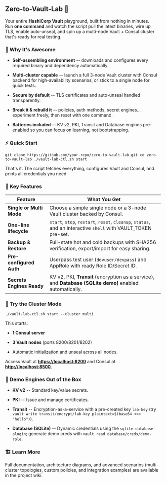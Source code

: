 Zero-to-Vault-Lab 🚀
--------------------

Your entire **HashiCorp Vault** playground, built from nothing in minutes.\
Run **one command** and watch the script pull the latest binaries, wire up TLS, enable auto-unseal, and spin up a multi-node Vault + Consul cluster that's ready for real testing.

### 🌟 Why It's Awesome

-   **Self-assembling environment** -- downloads and configures every required binary and dependency automatically.

-   **Multi-cluster capable** -- launch a full 3-node Vault cluster with Consul backend for high-availability scenarios, or stick to a single node for quick tests.

-   **Secure by default** -- TLS certificates and auto-unseal handled transparently.

-   **Break it & rebuild it** -- policies, auth methods, secret engines... experiment freely, then reset with one command.

-   **Batteries included** -- KV v2, PKI, Transit and Database engines pre-enabled so you can focus on learning, not bootstrapping.

### ⚡ Quick Start

`git clone https://github.com/your-repo/zero-to-vault-lab.git
cd zero-to-vault-lab
./vault-lab-ctl.sh start`

That's it. The script fetches everything, configures Vault and Consul, and prints all credentials you need.

### 🧩 Key Features

| Feature | What You Get |
| --- | --- |
| **Single or Multi Mode** | Choose a simple single node or a 3-node Vault cluster backed by Consul. |
| **One-line lifecycle** | `start`, `stop`, `restart`, `reset`, `cleanup`, `status`, and an interactive `shell` with VAULT_TOKEN pre-set. |
| **Backup & Restore** | Full-state hot and cold backups with SHA256 verification, export/import for easy sharing. |
| **Pre-configured Auth** | Userpass test user (`devuser/devpass`) and AppRole with ready Role ID/Secret ID. |
| **Secrets Engines Ready** | KV v2, PKI, **Transit** (encryption as a service), and **Database (SQLite demo)** enabled automatically. |

### 🚀 Try the Cluster Mode

`./vault-lab-ctl.sh start --cluster multi`

This starts:

-   **1 Consul server**

-   **3 Vault nodes** (ports 8200/8201/8202)

-   Automatic initialization and unseal across all nodes.

Access Vault at **<https://localhost:8200>** and Consul at **<http://localhost:8500>**.

### 🔐 Demo Engines Out of the Box

-   **KV v2** -- Standard key/value secrets.

-   **PKI** -- Issue and manage certificates.

-   **Transit** -- Encryption-as-a-service with a pre-created key `lab-key` (try `vault write transit/encrypt/lab-key plaintext=$(base64 <<< "hello")`).

-   **Database (SQLite)** -- Dynamic credentials using the `sqlite-database-plugin`; generate demo creds with `vault read database/creds/demo-role`.

### 🏗️ Learn More

Full documentation, architecture diagrams, and advanced scenarios (multi-cluster topologies, custom policies, and integration examples) are available in the project wiki.